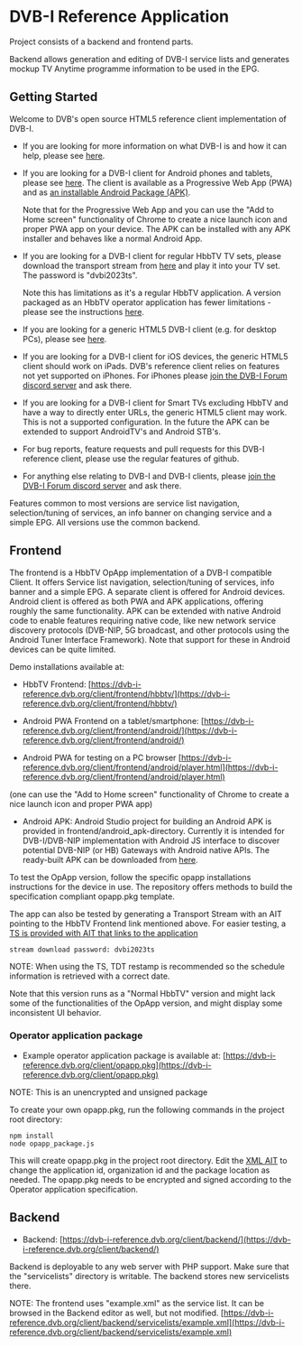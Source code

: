 # DVB-I Reference Application

Project consists of a backend and frontend parts.

Backend allows generation and editing of DVB-I service lists and generates mockup TV Anytime programme information to be used in the EPG.

## Getting Started

Welcome to DVB's open source HTML5 reference client implementation of DVB-I.

- If you are looking for more information on what DVB-I is and how it can help, please see [here](https://dvb-i.tv/).

- If you are looking for a DVB-I client for Android phones and tablets, please see [here](https://dvb-i-reference.dvb.org/client/frontend/android/). The client is available as a Progressive Web App (PWA) and as [an installable Android Package (APK)](https://dvb-i-reference.dvb.org/client/frontend/android/com.dvb.dvb_i.DvbiReferenceApplication-v37-normal-debug.apk).

  Note that for the Progressive Web App and you can use the "Add to Home screen" functionality of Chrome to create a nice launch icon and proper PWA app on your device. The APK can be installed with any APK installer and behaves like a normal Android App.

- If you are looking for a DVB-I client for regular HbbTV TV sets, please download the transport stream from [here](https://github.com/DVBProject/DVB-I-Reference-Client#operator-application-package) and play it into your TV set. The password is "dvbi2023ts".

  Note this has limitations as it's a regular HbbTV application. A version packaged as an HbbTV operator application has fewer limitations - please see the instructions [here](https://github.com/DVBProject/DVB-I-Reference-Client#operator-application-package).

- If you are looking for a generic HTML5 DVB-I client (e.g. for desktop PCs), please see [here](https://dvb-i-reference.dvb.org/client/frontend/android/player.html).

- If you are looking for a DVB-I client for iOS devices, the generic HTML5 client should work on iPads. DVB's reference client relies on features not yet supported on iPhones. For iPhones please [join the DVB-I Forum discord server](https://discord.gg/2jhVnDqQ3U) and ask there.

- If you are looking for a DVB-I client for Smart TVs excluding HbbTV and have a way to directly enter URLs, the generic HTML5 client may work. This is not a supported configuration. In the future the APK can be extended to support AndroidTV's and Android STB's.

- For bug reports, feature requests and pull requests for this DVB-I reference client, please use the regular features of github.

- For anything else relating to DVB-I and DVB-I clients, please [join the DVB-I Forum discord server](https://discord.gg/2jhVnDqQ3U) and ask there.

Features common to most versions are service list navigation, selection/tuning of services, an info banner on changing service and a simple EPG. All versions use the common backend.

## Frontend

The frontend is a HbbTV OpApp implementation of a DVB-I compatible Client. It offers Service list navigation, selection/tuning of services, info banner and a simple EPG. A separate client is offered for Android devices. Android client is offered as both PWA and APK applications, offering roughly the same functionality. APK can be extended with native Android code to enable features requiring native code, like new network service discovery protocols (DVB-NIP, 5G broadcast, and other protocols using the Android Tuner Interface Framework). Note that support for these in Android devices can be quite limited.

Demo installations available at:

- HbbTV Frontend: [https://dvb-i-reference.dvb.org/client/frontend/hbbtv/](https://dvb-i-reference.dvb.org/client/frontend/hbbtv/)

- Android PWA Frontend on a tablet/smartphone: [https://dvb-i-reference.dvb.org/client/frontend/android/](https://dvb-i-reference.dvb.org/client/frontend/android/)

- Android PWA for testing on a PC browser [https://dvb-i-reference.dvb.org/client/frontend/android/player.html](https://dvb-i-reference.dvb.org/client/frontend/android/player.html)

(one can use the "Add to Home screen" functionality of Chrome to create a nice launch icon and proper PWA app)

- Android APK: Android Studio project for building an Android APK is provided in frontend/android_apk-directory. Currently it is intended for DVB-I/DVB-NIP implementation with Android JS interface to discover potential DVB-NIP (or HB) Gateways with Android native APIs. The ready-built APK can be downloaded from [here](https://dvb-i-reference.dvb.org/client/frontend/android/com.dvb.dvb_i.DvbiReferenceApplication-v37-normal-debug.apk).

To test the OpApp version, follow the specific opapp installations instructions for the device in use. The repository offers methods to build the specification compliant opapp.pkg template.

The app can also be tested by generating a Transport Stream with an AIT pointing to the HbbTV Frontend link mentioned above. For easier testing, a [TS is provided with AIT that links to the application](https://cloud.sofiadigital.fi/index.php/s/w74cfnr6s4cGT7w)

```
stream download password: dvbi2023ts
```

NOTE: When using the TS, TDT restamp is recommended so the schedule information is retrieved with a correct date.

Note that this version runs as a "Normal HbbTV" version and might lack some of the functionalities of the OpApp version, and might display some inconsistent UI behavior.

### Operator application package

- Example operator application package is available at: [https://dvb-i-reference.dvb.org/client/opapp.pkg](https://dvb-i-reference.dvb.org/client/opapp.pkg)

NOTE: This is an unencrypted and unsigned package

To create your own opapp.pkg, run the following commands in the project root directory:

```
npm install
node opapp_package.js
```

This will create opapp.pkg in the project root directory. Edit the [XML AIT](https://dvb-i-reference.dvb.org/client/frontend/hbbtv/opapp.aitx) to change the application id, organization id and the package location as needed. The opapp.pkg needs to be encrypted and signed according to the Operator application specification.

## Backend

- Backend: [https://dvb-i-reference.dvb.org/client/backend/](https://dvb-i-reference.dvb.org/client/backend/)

Backend is deployable to any web server with PHP support. Make sure that the "servicelists" directory is writable. The backend stores new servicelists there.

NOTE: The frontend uses "example.xml" as the service list. It can be browsed in the Backend editor as well, but not modified. [https://dvb-i-reference.dvb.org/client/backend/servicelists/example.xml](https://dvb-i-reference.dvb.org/client/backend/servicelists/example.xml)
